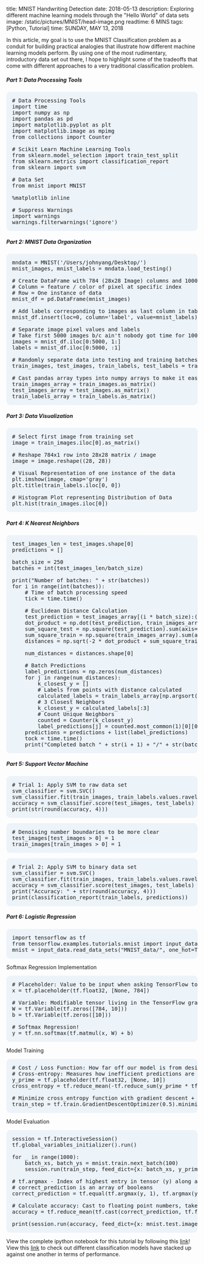 title: MNIST Handwriting Detection
date: 2018-05-13
description: Exploring different machine learning models through the "Hello World" of data sets
image: /static/pictures/MNIST/head-image.png
readtime: 6 MINS
tags: [Python, Tutorial]
time: SUNDAY, MAY 13, 2018

In this article, my goal is to use the MNIST Classification problem as a conduit for building practical analogies that illustrate how different machine learning models perform. By using one of the most rudimentary, introductory data set out there, I hope to highlight some of the tradeoffs that come with different approaches to a very traditional classification problem.

##### Part 1: Data Processing Tools

<pre class="inline-block prettyprint lang-py" style="background-color: rgb(236, 243, 249);border: none;border-radius: 10px;padding: 15px;">
# Data Processing Tools
import time
import numpy as np
import pandas as pd
import matplotlib.pyplot as plt
import matplotlib.image as mpimg
from collections import Counter

# Scikit Learn Machine Learning Tools
from sklearn.model_selection import train_test_split
from sklearn.metrics import classification_report
from sklearn import svm

# Data Set
from mnist import MNIST

%matplotlib inline

# Suppress Warnings
import warnings
warnings.filterwarnings('ignore')
</pre>

##### Part 2: MNIST Data Organization

<pre class="inline-block prettyprint lang-py" style="background-color: rgb(236, 243, 249);border: none;border-radius: 10px;padding: 15px;">
mndata = MNIST('/Users/johnyang/Desktop/')
mnist_images, mnist_labels = mndata.load_testing()

# Create DataFrame with 784 (28x28 Image) columns and 10000 rows
# Column = feature / color of pixel at specific index
# Row = One instance of data
mnist_df = pd.DataFrame(mnist_images)

# Add labels corresponding to images as last column in table
mnist_df.insert(loc=0, column='label', value=mnist_labels)

# Separate image pixel values and labels
# Take first 5000 images b/c ain't nobody got time for 10000 images
images = mnist_df.iloc[0:5000, 1:]
labels = mnist_df.iloc[0:5000, :1]

# Randomly separate data into testing and training batches
train_images, test_images, train_labels, test_labels = train_test_split(images, labels, train_size=0.5, random_state=0)

# Cast pandas array types into numpy arrays to make it easier to run computations
train_images_array = train_images.as_matrix()
test_images_array = test_images.as_matrix()
train_labels_array = train_labels.as_matrix()
</pre>

##### Part 3: Data Visualization

<pre class="inline-block prettyprint lang-py" style="background-color: rgb(236, 243, 249);border: none;border-radius: 10px;padding: 15px;">
# Select first image from training set
image = train_images.iloc[0].as_matrix()

# Reshape 784x1 row into 28x28 matrix / image
image = image.reshape((28, 28))

# Visual Representation of one instance of the data
plt.imshow(image, cmap='gray')
plt.title(train_labels.iloc[0, 0])

# Histogram Plot representing Distribution of Data
plt.hist(train_images.iloc[0])
</pre>

##### Part 4: K Nearest Neighbors

<pre class="inline-block prettyprint lang-py" style="background-color: rgb(236, 243, 249);border: none;border-radius: 10px;padding: 15px;">
test_images_len = test_images.shape[0]
predictions = []

batch_size = 250
batches = int(test_images_len/batch_size)

print("Number of batches: " + str(batches))
for i in range(int(batches)):
    # Time of batch processing speed
    tick = time.time()

    # Euclidean Distance Calculation
    test_prediction = test_images_array[(i * batch_size):((i+1) * batch_size)]
    dot_product = np.dot(test_prediction, train_images_array.T)
    sum_square_test = np.square(test_prediction).sum(axis=1)
    sum_square_train = np.square(train_images_array).sum(axis=1)
    distances = np.sqrt(-2 * dot_product + sum_square_train + np.matrix(sum_square_test).T)

    num_distances = distances.shape[0]

    # Batch Predictions
    label_predictions = np.zeros(num_distances)
    for j in range(num_distances):
        k_closest_y = []
        # Labels from points with distance calculated
        calculated_labels = train_labels_array[np.argsort(distances[j,:])].flatten()
        # 3 Closest Neighbors
        k_closest_y = calculated_labels[:3]
        # Count Unique Neighbors
        counted = Counter(k_closest_y)
        label_predictions[j] = counted.most_common(1)[0][0]
    predictions = predictions + list(label_predictions)
    tock = time.time()
    print("Completed batch " + str(i + 1) + "/" + str(batches) + " in " + str(tock - tick) + " Seconds.")
</pre>

##### Part 5: Support Vector Machine

<pre class="inline-block prettyprint lang-py" style="background-color: rgb(236, 243, 249);border: none;border-radius: 10px;padding: 15px;">
# Trial 1: Apply SVM to raw data set
svm_classifier = svm.SVC()
svm_classifier.fit(train_images, train_labels.values.ravel())
accuracy = svm_classifier.score(test_images, test_labels)
print(str(round(accuracy, 4)))
</pre>

<pre class="inline-block prettyprint lang-py" style="background-color: rgb(236, 243, 249);border: none;border-radius: 10px;padding: 15px;">
# Denoising number boundaries to be more clear
test_images[test_images > 0] = 1
train_images[train_images > 0] = 1
</pre>

<pre class="inline-block prettyprint lang-py" style="background-color: rgb(236, 243, 249);border: none;border-radius: 10px;padding: 15px;">
# Trial 2: Apply SVM to binary data set
svm_classifier = svm.SVC()
svm_classifier.fit(train_images, train_labels.values.ravel())
accuracy = svm_classifier.score(test_images, test_labels)
print("Accuracy: " + str(round(accuracy, 4)))
print(classification_report(train_labels, predictions))
</pre>

##### Part 6: Logistic Regression

<pre class="inline-block prettyprint lang-py" style="background-color: rgb(236, 243, 249);border: none;border-radius: 10px;padding: 15px;">
import tensorflow as tf
from tensorflow.examples.tutorials.mnist import input_data
mnist = input_data.read_data_sets("MNIST_data/", one_hot=True)
</pre>

Softmax Regression Implementation
<pre class="inline-block prettyprint lang-py" style="background-color: rgb(236, 243, 249);border: none;border-radius: 10px;padding: 15px;">
# Placeholder: Value to be input when asking TensorFlow to run computation
x = tf.placeholder(tf.float32, [None, 784])

# Variable: Modifiable tensor living in the TensorFlow graph
W = tf.Variable(tf.zeros([784, 10]))
b = tf.Variable(tf.zeros([10]))

# Softmax Regression!
y = tf.nn.softmax(tf.matmul(x, W) + b)
</pre>

Model Training
<pre class="inline-block prettyprint lang-py" style="background-color: rgb(236, 243, 249);border: none;border-radius: 10px;padding: 15px;">
# Cost / Loss Function: How far off our model is from desired outcome
# Cross-entropy: Measures how inefficient predictions are for describing the truth
y_prime = tf.placeholder(tf.float32, [None, 10])
cross_entropy = tf.reduce_mean(-tf.reduce_sum(y_prime * tf.log(y), reduction_indices=[1]))

# Minimize cross_entropy function with gradient descent + 0.5 Learning Rate
train_step = tf.train.GradientDescentOptimizer(0.5).minimize(cross_entropy)
</pre>

Model Evaluation
<pre class="inline-block prettyprint lang-py" style="background-color: rgb(236, 243, 249);border: none;border-radius: 10px;padding: 15px;">
session = tf.InteractiveSession()
tf.global_variables_initializer().run()

for _ in range(1000):
    batch_xs, batch_ys = mnist.train.next_batch(100)
    session.run(train_step, feed_dict={x: batch_xs, y_prime: batch_ys})

# tf.argmax - Index of highest entry in tensor (y) along an axis (1)
# correct_prediction is an array of booleans
correct_prediction = tf.equal(tf.argmax(y, 1), tf.argmax(y_prime, 1))

# Calculate accuracy: Cast to floating point numbers, take mean
accuracy = tf.reduce_mean(tf.cast(correct_prediction, tf.float32))

print(session.run(accuracy, feed_dict={x: mnist.test.images, y_prime: mnist.test.labels}))
</pre>

View the complete ipython notebook for this tutorial by following this [link](https://github.com/john-b-yang/blog-website/blob/master/static/misc/mnist-detection.ipynb)!
View this [link](http://rodrigob.github.io/are_we_there_yet/build/classification_datasets_results.html) to check out different classification models have stacked up against one another in terms of performance.
